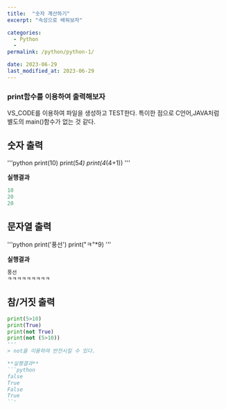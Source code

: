```yaml
---
title:  "숫자 계산하기"
excerpt: "속성으로 배워보자"

categories:
  - Python
  - 
permalink: /python/python-1/

date: 2023-06-29
last_modified_at: 2023-06-29
---
```


### print함수를 이용하여 출력해보자

VS_CODE를 이용하여 파일을 생성하고 TEST한다.
특이한 점으로 C언어,JAVA처럼 별도의 main()함수가 없는 것 같다.

## 숫자 출력

'''python
print(10)
print(5*4)
print(4*(4+1))
'''

**실행결과**
```python
10
20
20
```

## 문자열 출력

'''python
print('풍선')
print("ㅋ"*9)
'''

**실행결과**
```python
풍선
ㅋㅋㅋㅋㅋㅋㅋㅋㅋ
```
## 참/거짓 출력

```python
print(5>10)
print(True)
print(not True)
print(not (5>10))
'''
> not을 이용하여 반전시킬 수 있다.

**실행결과**
```python
false
True
False
True
``'
